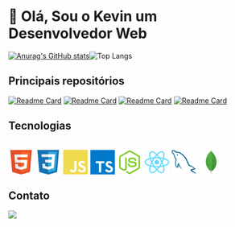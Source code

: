 <h1>👋&nbsp;Olá, Sou o Kevin um Desenvolvedor Web</h1>

[![Anurag's GitHub stats](https://github-readme-stats.vercel.app/api?username=KevinWillyan456&hide=stars,prs,issues,contribs&show_icons=true&theme=radical)](https://github.com/KevinWillyan456)![Top Langs](https://github-readme-stats.vercel.app/api/top-langs/?username=KevinWillyan456&layout=compact&theme=radical)

<h2>Principais repositórios</h2>

[![Readme Card](https://github-readme-stats.vercel.app/api/pin/?username=KevinWillyan456&repo=purchaseway-portfolio&theme=radical)](https://github.com/KevinWillyan456/purchaseway-portfolio)
[![Readme Card](https://github-readme-stats.vercel.app/api/pin/?username=KevinWillyan456&repo=purchaseway-manga&theme=radical)](https://github.com/KevinWillyan456/purchaseway-manga)
[![Readme Card](https://github-readme-stats.vercel.app/api/pin/?username=KevinWillyan456&repo=nikko-extension&theme=radical)](https://github.com/KevinWillyan456/nikko-extension)
[![Readme Card](https://github-readme-stats.vercel.app/api/pin/?username=KevinWillyan456&repo=pw-animes-react&theme=radical)](https://github.com/KevinWillyan456/pw-animes-react)

<h2>Tecnologias</h2>

<div style="display: inline_block"><br>
  <img align="center" alt="HTML" height="50" width="50" src="https://raw.githubusercontent.com/devicons/devicon/master/icons/html5/html5-original.svg">
  <img align="center" alt="CSS" height="50" width="50" src="https://raw.githubusercontent.com/devicons/devicon/master/icons/css3/css3-original.svg">
  <img align="center" alt="JS" height="50" width="50" src="https://raw.githubusercontent.com/devicons/devicon/master/icons/javascript/javascript-plain.svg">
  <img align="center" alt="TS" height="50" width="50" src="https://raw.githubusercontent.com/devicons/devicon/master/icons/typescript/typescript-plain.svg">
  <img align="center" alt="Node JS" height="50" width="50" src="https://raw.githubusercontent.com/devicons/devicon/master/icons/nodejs/nodejs-plain.svg">
  <img align="center" alt="React JS" height="50" width="50" src="https://raw.githubusercontent.com/devicons/devicon/master/icons/react/react-original.svg">
  <img align="center" alt="MySql" height="50" width="50" src="https://raw.githubusercontent.com/devicons/devicon/master/icons/mysql/mysql-original.svg">
  <img align="center" alt="React JS" height="50" width="50" src="https://raw.githubusercontent.com/devicons/devicon/master/icons/mongodb/mongodb-original.svg">
</div>

<h2>Contato</h2>

<div>
  <a href="https://github.com/KevinWillyan456" target="_blank"><img src="https://img.shields.io/badge/GitHub-100000?style=for-the-badge&logo=github&logoColor=white" target="_blank"></a>
</div>
